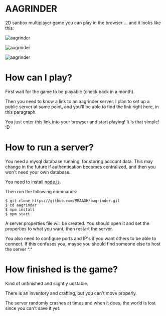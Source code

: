# AAGRINDER
2D sanbox multiplayer game you can play in the browser ... and it looks like this:

![aagrinder](https://img.ourl.ca/Screenshot_2018-09-30%20AAGRINDER%284%29.png "AAGRINDER")

![aagrinder](https://img.ourl.ca/Screenshot_2018-09-30%20AAGRINDER%282%29.png "AAGRINDER")

![aagrinder](https://img.ourl.ca/Screenshot_2018-09-30%20AAGRINDER%283%29.png "AAGRINDER")

# How can I play?
First wait for the game to be playable (check back in a month).

Then you need to know a link to an aagrinder server.
I plan to set up a public server at some point,
and you'll be able to find the link right here, in this paragraph.

You just enter this link into your browser and start playing!
It is that simple! :D

# How to run a server?
You need a mysql database running, for storing account data.
This may change in the future if authentication becomes centralized,
and then you won't need your own database.

You need to install [node.js](https://nodejs.org/en/).

Then run the following commands:
```
$ git clone https://github.com/MRAAGH/aagrinder.git
$ cd aagrinder
$ npm install
$ npm start
```

A server.properties file will be created.
You should open it and set the properties to what you want, then restart the server.

You also need to configure ports and IP's if you want others to be able to connect.
If this confuses you, maybe you should find someone else to host the server ^.^

# How finished is the game?
Kind of unfinished and slightly unstable.

There is an inventory and crafting, but you can't move properly.

The server randomly crashes at times and when it does, the world is lost since you can't save it yet.
